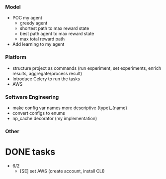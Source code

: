 ### Model
* POC my agent
  * greedy agent
  * shortest path to max reward state
  * best path agent to max reward state
  * max total reward path
* Add learning to my agent

### Platform
* structure project as commands (run experiment, set experiments, enrich results, aggregate/process result)
* Introduce Celery to run the tasks
* AWS

### Software Engineering
* make config var names more descriptive {type}_{name}
* convert configs to enums
* np_cache decorator (my implementation)

### Other


# DONE tasks

* 6/2
  * [SE] set AWS (create account, install CLI)
